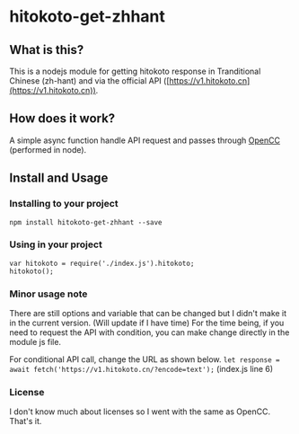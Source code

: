 # hitokoto-get-zhhant

## What is this?
This is a nodejs module for getting hitokoto response in Tranditional Chinese (zh-hant) and via the official API ([https://v1.hitokoto.cn](https://v1.hitokoto.cn)).

## How does it work?
A simple async function handle API request and passes through [OpenCC](https://github.com/BYVoid/OpenCC) (performed in node).

## Install and Usage

### Installing to your project
`npm install hitokoto-get-zhhant --save`

### Using in your project
```
var hitokoto = require('./index.js').hitokoto;
hitokoto();
```

### Minor usage note
There are still options and variable that can be changed but I didn't make it in the current version. (Will update if I have time) For the time being, if you need to request the API with condition, you can make change directly in the module js file.

For conditional API call, change the URL as shown below.
`let response = await fetch('https://v1.hitokoto.cn/?encode=text');`
(index.js line 6)

### License
I don't know much about licenses so I went with the same as OpenCC. That's it. 